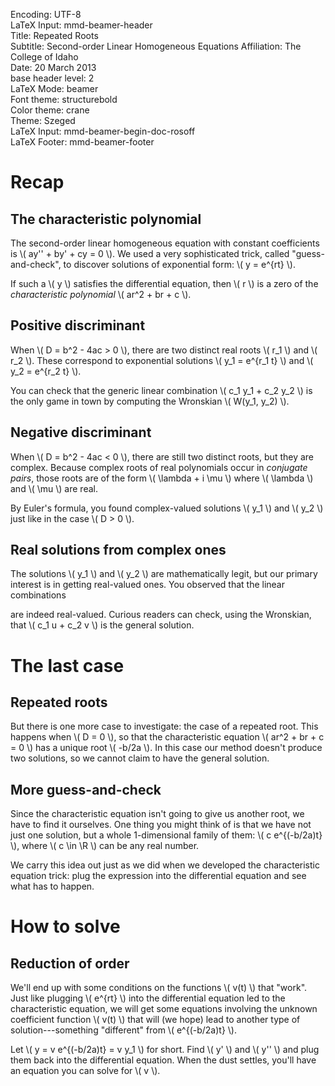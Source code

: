 Encoding:           UTF-8  
LaTeX Input:        mmd-beamer-header  
Title:              Repeated Roots  
Subtitle:           Second-order Linear Homogeneous Equations
Affiliation:        The College of Idaho  
Date:               20 March 2013  
base header level:  2  
LaTeX Mode:         beamer  
Font theme:         structurebold  
Color theme:        crane  
Theme:              Szeged  
LaTeX Input:        mmd-beamer-begin-doc-rosoff  
LaTeX Footer:       mmd-beamer-footer  

# Recap

## The characteristic polynomial
The second-order linear homogeneous equation with constant coefficients is
\\( ay'' + by' + cy = 0 \\). We used a very sophisticated trick, called "guess-and-check", to discover solutions of exponential form: \\( y = e^{rt} \\).

<!-- \pause -->

If such a \\( y \\) satisfies the differential equation, then \\( r \\) is a zero of the *characteristic polynomial* \\( ar^2 + br + c \\).

## Positive discriminant
When \\( D = b^2 - 4ac > 0 \\), there are two distinct real roots \\( r_1 \\) and \\( r_2 \\). These correspond to exponential solutions \\( y_1 = e^{r_1 t} \\) and \\( y_2 = e^{r_2 t} \\).

You can check that the generic linear combination \\( c_1 y_1 + c_2 y_2 \\) is the only game in town by computing the Wronskian \\( W(y_1, y_2) \\).

## Negative discriminant
When \\( D = b^2 - 4ac < 0 \\), there are still two distinct roots, but they are complex. Because complex roots of real polynomials occur in *conjugate pairs*, those roots are of the form \\( \lambda + i \mu \\) where \\( \lambda \\) and \\( \mu \\) are real.

By Euler's formula, you found complex-valued solutions \\( y_1 \\) and \\( y_2 \\) just like in the case \\( D > 0 \\).
<!-- 
\begin{align*} 
    y_1 &= e^{\lambda t} (\cos{\mu t} + i \sin{\mu t}) \\
    y_2 &= e^{\lambda t} (\cos{\mu t} - i \sin{\mu t}). 
\end{align*}
-->

## Real solutions from complex ones
The solutions \\( y_1 \\) and \\( y_2 \\) are mathematically legit, but our primary interest is in getting real-valued ones. You observed that the linear combinations 
<!-- 
\begin{block}{The real solutions}
\begin{align*}
    u &= \frac{y_1 + y_2}{2}  = e^{\lambda t} \cos{\mu t} \\
    v &= \frac{y_1 - y_2}{2i} = e^{\lambda t} \sin{\mu t}
\end{align*}
\end{block}
-->
are indeed real-valued. Curious readers can check, using the Wronskian, that \\( c_1 u + c_2 v \\) is the general solution.

# The last case

## Repeated roots
But there is one more case to investigate: the case of a repeated root. This happens when \\( D = 0 \\), so that the characteristic equation \\( ar^2 + br + c = 0 \\) has a unique root \\( -b/2a \\). In this case our method doesn't produce two solutions, so we cannot claim to have the general solution.

<!-- 
\begin{block}{An exponential solution still exists}
    \( y = e^{(-b/2a)t} \) is a solution. But where are the rest?
\end{block}
 -->

## More guess-and-check

Since the characteristic equation isn't going to give us another root, we have to find it ourselves. One thing you might think of is that we have not just one solution, but a whole 1-dimensional family of them: \\( c e^{(-b/2a)t} \\), where \\( c \in \R \\) can be any real number. 

<!--
\begin{block}{Idea}
    Look for solutions of the form \( y = v(t) e^{(-b/2a)t} \).
\end{block}
-->

We carry this idea out just as we did when we developed the characteristic equation trick: plug the expression into the differential equation and see what has to happen.

# How to solve

## Reduction of order

We'll end up with some conditions on the functions \\( v(t) \\) that "work". Just like plugging \\( e^{rt} \\) into the differential equation led to the characteristic equation, we will get some equations involving the unknown coefficient function \\( v(t) \\) that will (we hope) lead to another type of solution---something "different" from \\( e^{(-b/2a)t} \\).

<!--
\pause
-->

Let \\( y = v e^{(-b/2a)t} = v y_1 \\) for short. Find \\( y' \\) and \\( y'' \\) and plug them back into the differential equation. When the dust settles, you'll have an equation you can solve for \\( v \\).
